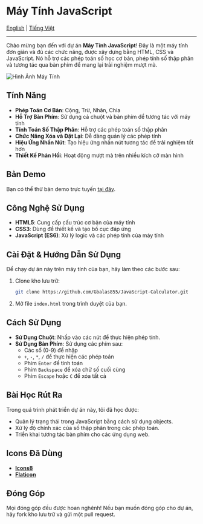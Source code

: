 # Máy Tính JavaScript

[English](./README.md) | [Tiếng Việt](./README_vi.md)

---

Chào mừng bạn đến với dự án **Máy Tính JavaScript**! Đây là một máy tính đơn giản và đủ các chức năng, được xây dựng bằng HTML, CSS và JavaScript. Nó hỗ trợ các phép toán số học cơ bản, phép tính số thập phân và tương tác qua bàn phím để mang lại trải nghiệm mượt mà.

![Hình Ảnh Máy Tính](https://imgur.com/aJk1heK.gif)

## Tính Năng

- **Phép Toán Cơ Bản**: Cộng, Trừ, Nhân, Chia
- **Hỗ Trợ Bàn Phím**: Sử dụng cả chuột và bàn phím để tương tác với máy tính
- **Tính Toán Số Thập Phân**: Hỗ trợ các phép toán số thập phân
- **Chức Năng Xóa và Đặt Lại**: Dễ dàng quản lý các phép tính
- **Hiệu Ứng Nhấn Nút**: Tạo hiệu ứng nhấn nút tương tác để trải nghiệm tốt hơn
- **Thiết Kế Phản Hồi**: Hoạt động mượt mà trên nhiều kích cỡ màn hình

## Bản Demo

Bạn có thể thử bản demo trực tuyến [tại đây](https://gbalas855.github.io/JavaScript-Calculator/).

## Công Nghệ Sử Dụng

- **HTML5**: Cung cấp cấu trúc cơ bản của máy tính
- **CSS3**: Dùng để thiết kế và tạo bố cục đáp ứng
- **JavaScript (ES6)**: Xử lý logic và các phép tính của máy tính

## Cài Đặt & Hướng Dẫn Sử Dụng

Để chạy dự án này trên máy tính của bạn, hãy làm theo các bước sau:

1. Clone kho lưu trữ:

   ```bash
   git clone https://github.com/Gbalas855/JavaScript-Calculator.git
   ```

2. Mở file `index.html` trong trình duyệt của bạn.

## Cách Sử Dụng

- **Sử Dụng Chuột**: Nhấp vào các nút để thực hiện phép tính.
- **Sử Dụng Bàn Phím**: Sử dụng các phím sau:
  - Các số (0-9) để nhập
  - `+`, `-`, `*`, `/` để thực hiện các phép toán
  - Phím `Enter` để tính toán
  - Phím `Backspace` để xóa chữ số cuối cùng
  - Phím `Escape` hoặc `C` để xóa tất cả

## Bài Học Rút Ra

Trong quá trình phát triển dự án này, tôi đã học được:

- Quản lý trạng thái trong JavaScript bằng cách sử dụng objects.
- Xử lý độ chính xác của số thập phân trong các phép toán.
- Triển khai tương tác bàn phím cho các ứng dụng web.

## Icons Đã Dùng

- **[Icons8](https://icons8.com)**
- **[Flaticon](https://www.flaticon.com)**

## Đóng Góp

Mọi đóng góp đều được hoan nghênh! Nếu bạn muốn đóng góp cho dự án, hãy fork kho lưu trữ và gửi một pull request.
